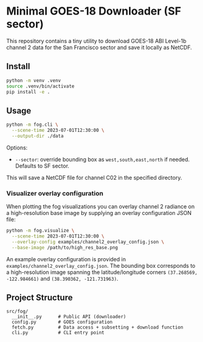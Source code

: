 # Minimal GOES-18 Downloader (SF sector)

This repository contains a tiny utility to download GOES-18 ABI Level-1b channel 2 data
for the San Francisco sector and save it locally as NetCDF.

## Install

```bash
python -m venv .venv
source .venv/bin/activate
pip install -e .
```

## Usage

```bash
python -m fog.cli \
  --scene-time 2023-07-01T12:30:00 \
  --output-dir ./data
```

Options:
- `--sector`: override bounding box as `west,south,east,north` if needed. Defaults to SF sector.

This will save a NetCDF file for channel C02 in the specified directory.

### Visualizer overlay configuration

When plotting the fog visualizations you can overlay channel 2 radiance on a
high-resolution base image by supplying an overlay configuration JSON file:

```bash
python -m fog.visualize \
  --scene-time 2023-07-01T12:30:00 \
  --overlay-config examples/channel2_overlay_config.json \
  --base-image /path/to/high_res_base.png
```

An example overlay configuration is provided in
`examples/channel2_overlay_config.json`. The bounding box corresponds to a
high-resolution image spanning the latitude/longitude corners `(37.268569,
-122.984661)` and `(38.390362, -121.731963)`.

## Project Structure

```
src/fog/
  __init__.py      # Public API (downloader)
  config.py        # GOES configuration
  fetch.py         # Data access + subsetting + download function
  cli.py           # CLI entry point
```
